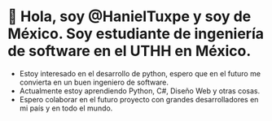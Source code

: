 # 👋 Hola, soy @HanielTuxpe y soy de México. Soy estudiante de ingeniería de software en el UTHH en México.
- Estoy interesado en el desarrollo de python, espero que en el futuro me convierta en un buen ingeniero de software.
- Actualmente estoy aprendiendo Python, C#, Diseño Web y otras cosas.
- Espero colaborar en el futuro proyecto con grandes desarrolladores en mi país y en todo el mundo.
